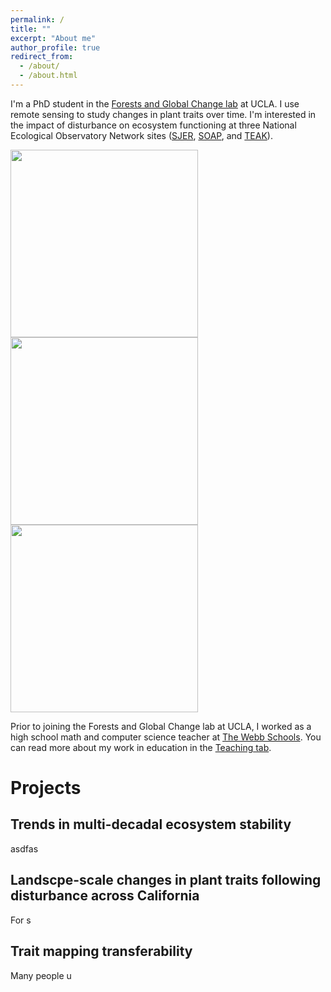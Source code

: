 ```yaml
---
permalink: /
title: ""
excerpt: "About me"
author_profile: true
redirect_from: 
  - /about/
  - /about.html
---
```


I'm a PhD student in the [Forests and Global Change lab](https://elsaordway.weebly.com) at UCLA. I use remote sensing to study changes in plant traits over time. I'm interested in the impact of disturbance on ecosystem functioning at three National Ecological Observatory Network sites ([SJER](https://www.neonscience.org/field-sites/sjer), [SOAP](https://www.neonscience.org/field-sites/soap), and [TEAK](https://www.neonscience.org/field-sites/teak)).

<img src="/images/sjer_sampling.JPG" width="300"> <img src="/images/teak1.JPG" width="300"> <img src="/images/teak1.JPG" width="300">

Prior to joining the Forests and Global Change lab at UCLA, I worked as a high school math and computer science teacher at [The Webb Schools](https://www.webb.org). You can read more about my work in education in the [Teaching tab](https://cderanek.github.io/teaching/).

Projects
======

Trends in multi-decadal ecosystem stability
------
asdfas 

Landscpe-scale changes in plant traits following disturbance across California
------
For s

Trait mapping transferability
------
Many people u
